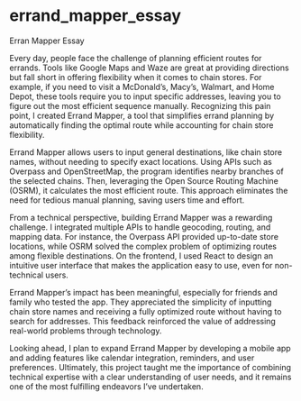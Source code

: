 # errand_mapper_essay
Erran Mapper Essay


Every day, people face the challenge of planning efficient routes for errands. Tools like Google Maps and Waze are great at providing directions but fall short in offering flexibility when it comes to chain stores. For example, if you need to visit a McDonald’s, Macy’s, Walmart, and Home Depot, these tools require you to input specific addresses, leaving you to figure out the most efficient sequence manually. Recognizing this pain point, I created Errand Mapper, a tool that simplifies errand planning by automatically finding the optimal route while accounting for chain store flexibility.

Errand Mapper allows users to input general destinations, like chain store names, without needing to specify exact locations. Using APIs such as Overpass and OpenStreetMap, the program identifies nearby branches of the selected chains. Then, leveraging the Open Source Routing Machine (OSRM), it calculates the most efficient route. This approach eliminates the need for tedious manual planning, saving users time and effort.

From a technical perspective, building Errand Mapper was a rewarding challenge. I integrated multiple APIs to handle geocoding, routing, and mapping data. For instance, the Overpass API provided up-to-date store locations, while OSRM solved the complex problem of optimizing routes among flexible destinations. On the frontend, I used React to design an intuitive user interface that makes the application easy to use, even for non-technical users.

Errand Mapper’s impact has been meaningful, especially for friends and family who tested the app. They appreciated the simplicity of inputting chain store names and receiving a fully optimized route without having to search for addresses. This feedback reinforced the value of addressing real-world problems through technology.

Looking ahead, I plan to expand Errand Mapper by developing a mobile app and adding features like calendar integration, reminders, and user preferences. Ultimately, this project taught me the importance of combining technical expertise with a clear understanding of user needs, and it remains one of the most fulfilling endeavors I’ve undertaken.
